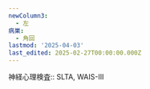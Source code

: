 ```yaml
---
newColumn3:
  - 左
病巣:
  - 角回
lastmod: '2025-04-03'
last_edited: 2025-02-27T00:00:00.000Z
---
```


神経心理検査:: SLTA, WAIS-III

